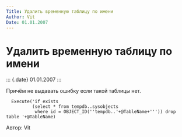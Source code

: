 ```yaml
---
Title: Удалить временную таблицу по имени
Author: Vit
Date: 01.01.2007
---
```



Удалить временную таблицу по имени
==================================

::: {.date}
01.01.2007
:::

Причём не выдавать ошибку если такой таблицы нет.

      Execute('if exists 
              (select * from tempdb..sysobjects 
               where id = OBJECT_ID(''tempdb..'+@TableName+''')) drop table '+@TableName)

Автор: Vit

 
